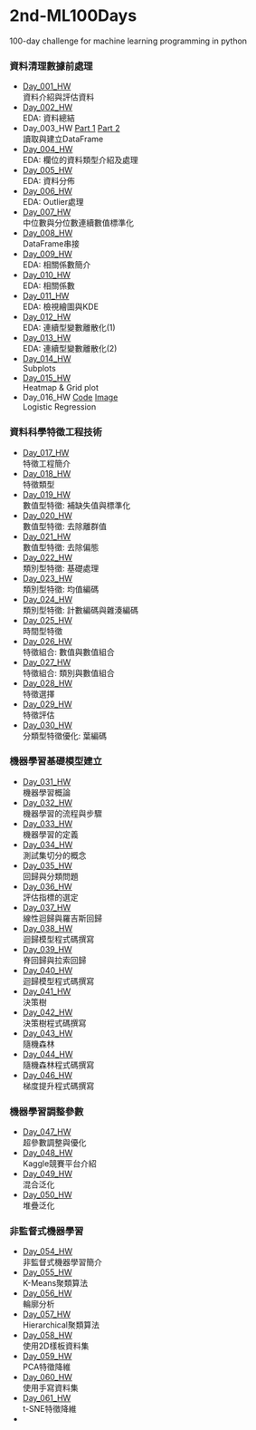 ﻿# 2nd-ML100Days
100-day challenge for machine learning programming in python<br>

### 資料清理數據前處理<br>
* [Day_001_HW](https://github.com/AnHungTai/2nd-ML100Days/blob/master/homework/Day_001_HW.ipynb)<br>
    資料介紹與評估資料
* [Day_002_HW](https://github.com/AnHungTai/2nd-ML100Days/blob/master/homework/Day_002_HW.ipynb)<br>
    EDA: 資料總結
* Day_003_HW [Part 1](https://github.com/AnHungTai/2nd-ML100Days/blob/master/homework/Day_003-1_HW.ipynb) [Part 2](https://github.com/AnHungTai/2nd-ML100Days/blob/master/homework/Day_003-1_HW.ipynb)<br>
    讀取與建立DataFrame
* [Day_004_HW](https://github.com/AnHungTai/2nd-ML100Days/blob/master/homework/Day_004_HW.ipynb)<br>
    EDA: 欄位的資料類型介紹及處理
* [Day_005_HW](https://github.com/AnHungTai/2nd-ML100Days/blob/master/homework/Day_005_HW.ipynb)<br>
    EDA: 資料分佈
* [Day_006_HW](https://github.com/AnHungTai/2nd-ML100Days/blob/master/homework/Day_006_HW.ipynb)<br>
    EDA: Outlier處理
* [Day_007_HW](https://github.com/AnHungTai/2nd-ML100Days/blob/master/homework/Day_007_HW.ipynb)<br>
    中位數與分位數連續數值標準化
* [Day_008_HW](https://github.com/AnHungTai/2nd-ML100Days/blob/master/homework/Day_008_HW.ipynb)<br>
    DataFrame串接
* [Day_009_HW](https://github.com/AnHungTai/2nd-ML100Days/blob/master/homework/Day_009_HW.ipynb)<br>
    EDA: 相關係數簡介
* [Day_010_HW](https://github.com/AnHungTai/2nd-ML100Days/blob/master/homework/Day_010_HW.ipynb)<br>
    EDA: 相關係數
* [Day_011_HW](https://github.com/AnHungTai/2nd-ML100Days/blob/master/homework/Day_011_HW.ipynb)<br>
    EDA: 檢視繪圖與KDE
* [Day_012_HW](https://github.com/AnHungTai/2nd-ML100Days/blob/master/homework/Day_012_HW.ipynb)<br>
    EDA: 連續型變數離散化(1)
* [Day_013_HW](https://github.com/AnHungTai/2nd-ML100Days/blob/master/homework/Day_013_HW.ipynb)<br>
    EDA: 連續型變數離散化(2)
* [Day_014_HW](https://github.com/AnHungTai/2nd-ML100Days/blob/master/homework/Day_014_HW.ipynb)<br>
    Subplots
* [Day_015_HW](https://github.com/AnHungTai/2nd-ML100Days/blob/master/homework/Day_015_HW.ipynb)<br>
    Heatmap & Grid plot
* Day_016_HW [Code](https://github.com/AnHungTai/2nd-ML100Days/blob/master/homework/Day_016_HW.ipynb) [Image](https://github.com/AnHungTai/2nd-ML100Days/blob/master/homework/Day_016_HW.jpg)<br>
    Logistic Regression<br>
### 資料科學特徵工程技術<br>   
* [Day_017_HW](https://github.com/AnHungTai/2nd-ML100Days/blob/master/homework/Day_017_HW.ipynb)<br>
    特徵工程簡介<br>
* [Day_018_HW](https://github.com/AnHungTai/2nd-ML100Days/blob/master/homework/Day_018_HW.ipynb)<br>
    特徵類型<br>
* [Day_019_HW](https://github.com/AnHungTai/2nd-ML100Days/blob/master/homework/Day_019_HW.ipynb)<br>
    數值型特徵: 補缺失值與標準化
* [Day_020_HW](https://github.com/AnHungTai/2nd-ML100Days/blob/master/homework/Day_020_HW.ipynb)<br>
    數值型特徵: 去除離群值
* [Day_021_HW](https://github.com/AnHungTai/2nd-ML100Days/blob/master/homework/Day_021_HW.ipynb)<br>
    數值型特徵: 去除偏態
* [Day_022_HW](https://github.com/AnHungTai/2nd-ML100Days/blob/master/homework/Day_022_HW.ipynb)<br>
    類別型特徵: 基礎處理
* [Day_023_HW](https://github.com/AnHungTai/2nd-ML100Days/blob/master/homework/Day_023_HW.ipynb)<br>
    類別型特徵: 均值編碼
* [Day_024_HW](https://github.com/AnHungTai/2nd-ML100Days/blob/master/homework/Day_024_HW.ipynb)<br>
    類別型特徵: 計數編碼與雜湊編碼
* [Day_025_HW](https://github.com/AnHungTai/2nd-ML100Days/blob/master/homework/Day_025_HW.ipynb)<br>
    時間型特徵
* [Day_026_HW](https://github.com/AnHungTai/2nd-ML100Days/blob/master/homework/Day_026_HW.ipynb)<br>
    特徵組合: 數值與數值組合
* [Day_027_HW](https://github.com/AnHungTai/2nd-ML100Days/blob/master/homework/Day_027_HW.ipynb)<br>
    特徵組合: 類別與數值組合
* [Day_028_HW](https://github.com/AnHungTai/2nd-ML100Days/blob/master/homework/Day_028_HW.ipynb)<br>
    特徵選擇
* [Day_029_HW](https://github.com/AnHungTai/2nd-ML100Days/blob/master/homework/Day_029_HW.ipynb)<br>
    特徵評估
* [Day_030_HW](https://github.com/AnHungTai/2nd-ML100Days/blob/master/homework/Day_030_HW.ipynb)<br>
    分類型特徵優化: 葉編碼<br>
### 機器學習基礎模型建立<br>   
* [Day_031_HW](https://github.com/AnHungTai/2nd-ML100Days/blob/master/homework/Day_031_HW.ipynb)<br>
    機器學習概論
* [Day_032_HW](https://github.com/AnHungTai/2nd-ML100Days/blob/master/homework/Day_032_HW.ipynb)<br>
    機器學習的流程與步驟
* [Day_033_HW](https://github.com/AnHungTai/2nd-ML100Days/blob/master/homework/Day_033_HW.ipynb)<br>
    機器學習的定義
* [Day_034_HW](https://github.com/AnHungTai/2nd-ML100Days/blob/master/homework/Day_034_HW.ipynb)<br>
    測試集切分的概念
* [Day_035_HW](https://github.com/AnHungTai/2nd-ML100Days/blob/master/homework/Day_035_HW.ipynb)<br>
    回歸與分類問題
* [Day_036_HW](https://github.com/AnHungTai/2nd-ML100Days/blob/master/homework/Day_036_HW.ipynb)<br>
    評估指標的選定
* [Day_037_HW](https://github.com/AnHungTai/2nd-ML100Days/blob/master/homework/Day_037_HW.ipynb)<br>
    線性迴歸與羅吉斯回歸
* [Day_038_HW](https://github.com/AnHungTai/2nd-ML100Days/blob/master/homework/Day_038_HW.ipynb)<br>
    迴歸模型程式碼撰寫
* [Day_039_HW](https://github.com/AnHungTai/2nd-ML100Days/blob/master/homework/Day_039_HW.ipynb)<br>
    脊回歸與拉索回歸
* [Day_040_HW](https://github.com/AnHungTai/2nd-ML100Days/blob/master/homework/Day_040_HW.ipynb)<br>
    迴歸模型程式碼撰寫
* [Day_041_HW](https://github.com/AnHungTai/2nd-ML100Days/blob/master/homework/Day_041_HW.ipynb)<br>
    決策樹
* [Day_042_HW](https://github.com/AnHungTai/2nd-ML100Days/blob/master/homework/Day_042_HW.ipynb)<br>
    決策樹程式碼撰寫
* [Day_043_HW](https://github.com/AnHungTai/2nd-ML100Days/blob/master/homework/Day_043_HW.ipynb)<br>
    隨機森林
* [Day_044_HW](https://github.com/AnHungTai/2nd-ML100Days/blob/master/homework/Day_044_HW.ipynb)<br>
    隨機森林程式碼撰寫
* [Day_046_HW](https://github.com/AnHungTai/2nd-ML100Days/blob/master/homework/Day_046_HW.ipynb)<br>
    梯度提升程式碼撰寫<br>  
### 機器學習調整參數<br>  
* [Day_047_HW](https://github.com/AnHungTai/2nd-ML100Days/blob/master/homework/Day_047_HW.ipynb)<br>
    超參數調整與優化
* [Day_048_HW](https://github.com/AnHungTai/2nd-ML100Days/blob/master/homework/Day_048_HW.ipynb)<br>
    Kaggle競賽平台介紹
* [Day_049_HW](https://github.com/AnHungTai/2nd-ML100Days/blob/master/homework/Day_049_HW.ipynb)<br>
    混合泛化
* [Day_050_HW](https://github.com/AnHungTai/2nd-ML100Days/blob/master/homework/Day_050_HW.ipynb)<br>
    堆疊泛化
### 非監督式機器學習<br> 
* [Day_054_HW](https://github.com/AnHungTai/2nd-ML100Days/blob/master/homework/Day_054_HW.ipynb)<br>
    非監督式機器學習簡介
* [Day_055_HW](https://github.com/AnHungTai/2nd-ML100Days/blob/master/homework/Day_055_HW.ipynb)<br>
    K-Means聚類算法
* [Day_056_HW](https://github.com/AnHungTai/2nd-ML100Days/blob/master/homework/Day_056_HW.ipynb)<br>
    輪廓分析
* [Day_057_HW](https://github.com/AnHungTai/2nd-ML100Days/blob/master/homework/Day_057_HW.ipynb)<br>
    Hierarchical聚類算法
* [Day_058_HW](https://github.com/AnHungTai/2nd-ML100Days/blob/master/homework/Day_058_HW.ipynb)<br>
    使用2D樣板資料集
* [Day_059_HW](https://github.com/AnHungTai/2nd-ML100Days/blob/master/homework/Day_059_HW.ipynb)<br>
    PCA特徵降維
* [Day_060_HW](https://github.com/AnHungTai/2nd-ML100Days/blob/master/homework/Day_060_HW.ipynb)<br>
    使用手寫資料集
* [Day_061_HW](https://github.com/AnHungTai/2nd-ML100Days/blob/master/homework/Day_061_HW.ipynb)<br>
    t-SNE特徵降維   
*